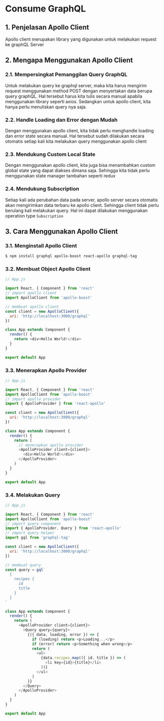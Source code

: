 # Consume GraphQL

## 1. Penjelasan Apollo Client

Apollo client merupakan library yang digunakan untuk melakukan request ke graphQL Server

## 2. Mengapa Menggunakan Apollo Client

### 2.1. Mempersingkat Pemanggilan Query GraphQL

Untuk melakukan query ke graphql server, maka kita harus mengirim request menggunakan method POST dengan menyertakan data berupa query graphQL. Hal tersebut harus kita tulis secara manual apabila menggunakan library seperti axios. Sedangkan untuk apollo client, kita hanya perlu menuliskan query nya saja.

### 2.2. Handle Loading dan Error dengan Mudah

Dengan menggunakan apollo client, kita tidak perlu menghandle loading dan error state secara manual. Hal tersebut sudah dilakukan secara otomatis setiap kali kita melakukan query menggunakan apollo client

### 2.3. Mendukung Custom Local State

Dengan menggunakan apollo client, kita juga bisa menambahkan custom global state yang dapat diakses dimana saja. Sehingga kita tidak perlu menggunakan state manager tambahan seperti redux

### 2.4. Mendukung Subscription

Setiap kali ada perubahan data pada server, apollo server secara otomatis akan mengirimkan data terbaru ke apollo client. Sehingga client tidak perlu berulang kali melakukan query. Hal ini dapat dilakukan menggunakan operation type `Subscription` 

## 3. Cara Menggunakan Apollo Client

### 3.1. Menginstall Apollo Client

```bash
$ npm install graphql apollo-boost react-apollo graphql-tag
```

### 3.2. Membuat Object Apollo Client

```javascript
// App.js

import React, { Component } from 'react'
// import apollo client
import ApolloClient from 'apollo-boost'

// membuat apollo client
const client = new ApolloClient({
  uri: 'http://localhost:3000/graphql'
})

class App extends Component {
  render() {
    return <div>Hello World!</div>
  }
}

export default App
```

### 3.3. Menerapkan Apollo Provider

```javascript
// App.js

import React, { Component } from 'react'
import ApolloClient from 'apollo-boost'
// import apollo provider
import { ApolloProvider } from 'react-apollo'

const client = new ApolloClient({
  uri: 'http://localhost:3000/graphql'
})

class App extends Component {
  render() {
    return (
      // menerapkan apollo provider
      <ApolloProvider client={client}>
        <div>Hello World!</div>
      </ApolloProvider>
    )
  }
}

export default App
```

### 3.4. Melakukan Query

```javascript
// App.js

import React, { Component } from 'react'
import ApolloClient from 'apollo-boost'
// import query component
import { ApolloProvider, Query } from 'react-apollo'
// import query helper
import gql from 'graphql-tag'

const client = new ApolloClient({
  uri: 'http://localhost:3000/graphql'
})

// membuat query
const query = gql`
  {
    recipes {
      id
      title
    }
  }
`

class App extends Component {
  render() {
    return (
      <ApolloProvider client={client}>
        <Query query={query}>
          {({ data, loading, error }) => {
            if (loading) return <p>Loading...</p>
            if (error) return <p>Something when wrong</p>
            return (
              <ul>
                {data.recipes.map(({ id, title }) => (
                  <li key={id}>{title}</li>
                ))}
              </ul>
            )
          }}
        </Query>
      </ApolloProvider>
    )
  }
}

export default App
```
